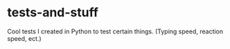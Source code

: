 # tests-and-stuff
Cool tests I created in Python to test certain things. (Typing speed, reaction speed, ect.)
